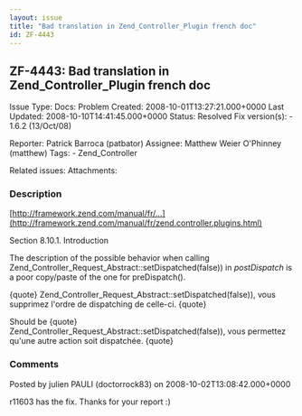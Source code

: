 ```yaml
---
layout: issue
title: "Bad translation in Zend_Controller_Plugin french doc"
id: ZF-4443
---
```


ZF-4443: Bad translation in Zend\_Controller\_Plugin french doc
---------------------------------------------------------------

 Issue Type: Docs: Problem Created: 2008-10-01T13:27:21.000+0000 Last Updated: 2008-10-10T14:41:45.000+0000 Status: Resolved Fix version(s): - 1.6.2 (13/Oct/08)
 
 Reporter:  Patrick Barroca (patbator)  Assignee:  Matthew Weier O'Phinney (matthew)  Tags: - Zend\_Controller
 
 Related issues: 
 Attachments: 
### Description

[http://framework.zend.com/manual/fr/…](http://framework.zend.com/manual/fr/zend.controller.plugins.html)

Section 8.10.1. Introduction

The description of the possible behavior when calling Zend\_Controller\_Request\_Abstract::setDispatched(false)) in _postDispatch_ is a poor copy/paste of the one for preDispatch().

{quote} Zend\_Controller\_Request\_Abstract::setDispatched(false)), vous supprimez l'ordre de dispatching de celle-ci. {quote}

Should be {quote} Zend\_Controller\_Request\_Abstract::setDispatched(false)), vous permettez qu'une autre action soit dispatchée. {quote}

 

 

### Comments

Posted by julien PAULI (doctorrock83) on 2008-10-02T13:08:42.000+0000

r11603 has the fix. Thanks for your report :)

 

 